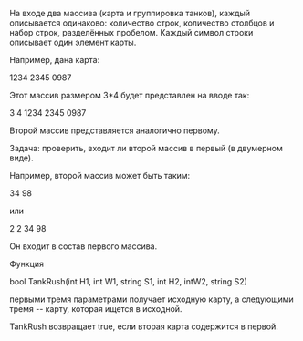  На входе два массива (карта и группировка танков), каждый описывается одинаково: количество строк, количество столбцов и набор строк, разделённых пробелом. Каждый символ строки описывает один элемент карты.

Например, дана карта:

1234
2345
0987

Этот массив размером 3*4 будет представлен на вводе так:

3 4 1234 2345 0987

Второй массив представляется аналогично первому.

Задача: проверить, входит ли второй массив в первый (в двумерном виде).

Например, второй массив может быть таким:

34
98

или

2 2 34 98

Он входит в состав первого массива.

Функция

bool TankRush(int H1, int W1, string S1, int H2, intW2, string S2) 

первыми тремя параметрами получает исходную карту, а следующими тремя -- карту, которая ищется в исходной.

TankRush возвращает true, если вторая карта содержится в первой. 
